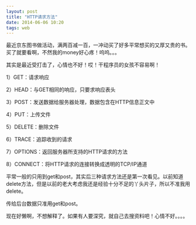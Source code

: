 ```yaml
---
layout: post
title: "HTTP请求方法"
date: 2014-06-06 10:20
tags: web
---
```

最近京东图书做活动，满两百减一百，一冲动买了好多平常想买的又厚又贵的书。买了就要看啊，不然我的money好心疼！呜呜。。。

其实是最近受打击了，心情也不好！哎！干程序员的女孩不容易啊！

1）GET：请求响应

2）HEAD：与GET相同的响应，只要求响应表头

3）POST：发送数据给服务器处理，数据包含在HTTP信息正文中

<!-- more -->

4）PUT：上传文件

5）DELETE：删除文件

6）TRACE：追踪收到的请求

7）OPTIONS：返回服务器所支持的HTTP请求的方法

8）CONNECT：将HTTP请求的连接转换成透明的TCP/IP通道

  平常一般的只用到get和post，其实后三种请求方法还是第一次看见。以前知道delete方法，但是以前的老大考虑我还是经验十分不足的丫头片子，所以不准我用delete。
  
  传给后台数据只准用get和post。
  
  现在好懒啊，不想解释了。如果有人要深究，就自己去搜资料吧！心情不好。。。。